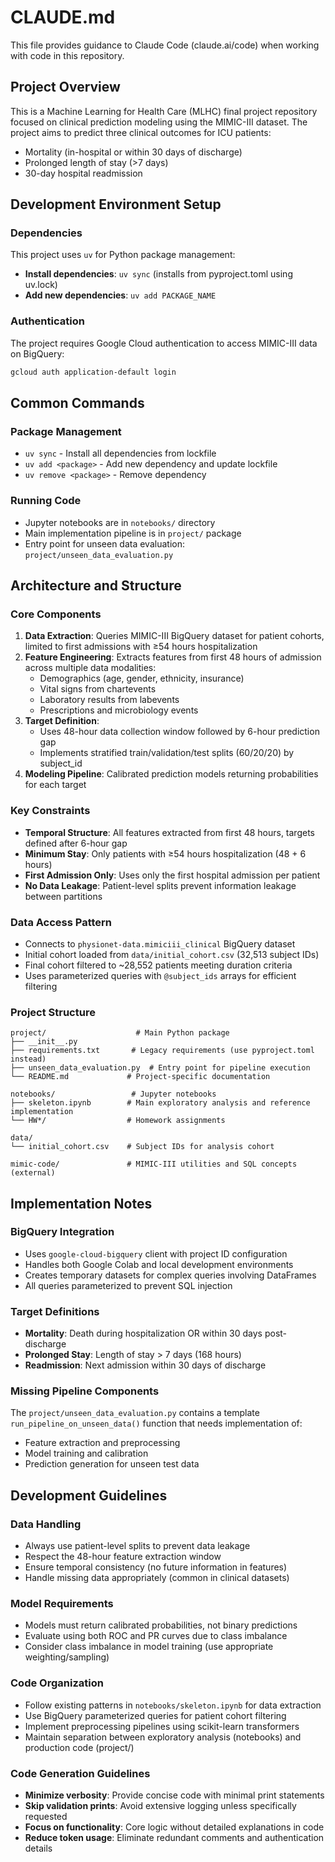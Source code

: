 # CLAUDE.md

This file provides guidance to Claude Code (claude.ai/code) when working with code in this repository.

## Project Overview

This is a Machine Learning for Health Care (MLHC) final project repository focused on clinical prediction modeling using the MIMIC-III dataset. The project aims to predict three clinical outcomes for ICU patients:
- Mortality (in-hospital or within 30 days of discharge)
- Prolonged length of stay (>7 days)
- 30-day hospital readmission

## Development Environment Setup

### Dependencies
This project uses `uv` for Python package management:
- **Install dependencies**: `uv sync` (installs from pyproject.toml using uv.lock)
- **Add new dependencies**: `uv add PACKAGE_NAME`

### Authentication
The project requires Google Cloud authentication to access MIMIC-III data on BigQuery:
```bash
gcloud auth application-default login
```

## Common Commands

### Package Management
- `uv sync` - Install all dependencies from lockfile
- `uv add <package>` - Add new dependency and update lockfile
- `uv remove <package>` - Remove dependency

### Running Code
- Jupyter notebooks are in `notebooks/` directory
- Main implementation pipeline is in `project/` package
- Entry point for unseen data evaluation: `project/unseen_data_evaluation.py`

## Architecture and Structure

### Core Components
1. **Data Extraction**: Queries MIMIC-III BigQuery dataset for patient cohorts, limited to first admissions with ≥54 hours hospitalization
2. **Feature Engineering**: Extracts features from first 48 hours of admission across multiple data modalities:
   - Demographics (age, gender, ethnicity, insurance)
   - Vital signs from chartevents
   - Laboratory results from labevents
   - Prescriptions and microbiology events
3. **Target Definition**: 
   - Uses 48-hour data collection window followed by 6-hour prediction gap
   - Implements stratified train/validation/test splits (60/20/20) by subject_id
4. **Modeling Pipeline**: Calibrated prediction models returning probabilities for each target

### Key Constraints
- **Temporal Structure**: All features extracted from first 48 hours, targets defined after 6-hour gap
- **Minimum Stay**: Only patients with ≥54 hours hospitalization (48 + 6 hours)
- **First Admission Only**: Uses only the first hospital admission per patient
- **No Data Leakage**: Patient-level splits prevent information leakage between partitions

### Data Access Pattern
- Connects to `physionet-data.mimiciii_clinical` BigQuery dataset
- Initial cohort loaded from `data/initial_cohort.csv` (32,513 subject IDs)
- Final cohort filtered to ~28,552 patients meeting duration criteria
- Uses parameterized queries with `@subject_ids` arrays for efficient filtering

### Project Structure
```
project/                    # Main Python package
├── __init__.py
├── requirements.txt       # Legacy requirements (use pyproject.toml instead)
├── unseen_data_evaluation.py  # Entry point for pipeline execution
└── README.md             # Project-specific documentation

notebooks/                 # Jupyter notebooks
├── skeleton.ipynb        # Main exploratory analysis and reference implementation
└── HW*/                  # Homework assignments

data/
└── initial_cohort.csv    # Subject IDs for analysis cohort

mimic-code/               # MIMIC-III utilities and SQL concepts (external)
```

## Implementation Notes

### BigQuery Integration
- Uses `google-cloud-bigquery` client with project ID configuration
- Handles both Google Colab and local development environments
- Creates temporary datasets for complex queries involving DataFrames
- All queries parameterized to prevent SQL injection

### Target Definitions
- **Mortality**: Death during hospitalization OR within 30 days post-discharge
- **Prolonged Stay**: Length of stay > 7 days (168 hours)
- **Readmission**: Next admission within 30 days of discharge

### Missing Pipeline Components
The `project/unseen_data_evaluation.py` contains a template `run_pipeline_on_unseen_data()` function that needs implementation of:
- Feature extraction and preprocessing
- Model training and calibration
- Prediction generation for unseen test data

## Development Guidelines

### Data Handling
- Always use patient-level splits to prevent data leakage
- Respect the 48-hour feature extraction window
- Ensure temporal consistency (no future information in features)
- Handle missing data appropriately (common in clinical datasets)

### Model Requirements  
- Models must return calibrated probabilities, not binary predictions
- Evaluate using both ROC and PR curves due to class imbalance
- Consider class imbalance in model training (use appropriate weighting/sampling)

### Code Organization
- Follow existing patterns in `notebooks/skeleton.ipynb` for data extraction
- Use BigQuery parameterized queries for patient cohort filtering
- Implement preprocessing pipelines using scikit-learn transformers
- Maintain separation between exploratory analysis (notebooks) and production code (project/)

### Code Generation Guidelines
- **Minimize verbosity**: Provide concise code with minimal print statements
- **Skip validation prints**: Avoid extensive logging unless specifically requested
- **Focus on functionality**: Core logic without detailed explanations in code
- **Reduce token usage**: Eliminate redundant comments and authentication details
